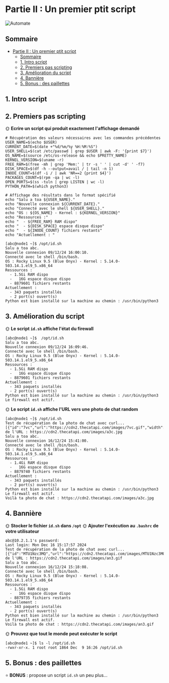 # Partie II : Un premier ptit script

![Automate](./img/automate.jpg)

## Sommaire

- [Partie II : Un premier ptit script](#partie-ii--un-premier-ptit-script)
  - [Sommaire](#sommaire)
  - [1. Intro script](#1-intro-script)
  - [2. Premiers pas scripting](#2-premiers-pas-scripting)
  - [3. Amélioration du script](#3-amélioration-du-script)
  - [4. Bannière](#4-bannière)
  - [5. Bonus : des paillettes](#5-bonus--des-paillettes)

## 1. Intro script


## 2. Premiers pas scripting

🌞 **Ecrire un script qui produit exactement l'affichage demandé**
```
# Récupération des valeurs nécessaires avec les commandes précédentes
USER_NAME=$(echo $USER)
CURRENT_DATE=$(date +"%d/%m/%y %H:%M:%S")
USER_SHELL=$(cat /etc/passwd | grep $USER | awk -F: '{print $7}')
OS_NAME=$(source /etc/os-release && echo $PRETTY_NAME)
KERNEL_VERSION=$(uname -r)
FREE_RAM=$(free -mh | grep 'Mem:' | tr -s ' ' | cut -d' ' -f7)
DISK_SPACE=$(df -h --output=avail / | tail -n 1)
INODE_COUNT=$(df -i / | awk 'NR==2 {print $4}')
PACKAGES_COUNT=$(rpm -qa | wc -l)
OPEN_PORTS=$(ss -tuln | grep LISTEN | wc -l)
PYTHON_PATH=$(which python3)

# Affichage des résultats dans le format spécifié
echo "Salu a toa ${USER_NAME}."
echo "Nouvelle connexion ${CURRENT_DATE}."
echo "Connecté avec le shell ${USER_SHELL}."
echo "OS : ${OS_NAME} - Kernel : ${KERNEL_VERSION}"
echo "Ressources :"
echo "  - ${FREE_RAM} RAM dispo"
echo "  - ${DISK_SPACE} espace disque dispo"
echo "  - ${INODE_COUNT} fichiers restants"
echo "Actuellement : "
```

```
[abc@node1 ~]$ /opt/id.sh
Salu a toa abc.
Nouvelle connexion 09/12/24 16:00:10.
Connecté avec le shell /bin/bash.
OS : Rocky Linux 9.5 (Blue Onyx) - Kernel : 5.14.0-503.14.1.el9_5.x86_64
Ressources :
  - 1.5Gi RAM dispo
  -   16G espace disque dispo
  - 8879601 fichiers restants
Actuellement :
  - 343 paquets installés
  - 2 port(s) ouvert(s)
Python est bien installé sur la machine au chemin : /usr/bin/python3
```

## 3. Amélioration du script

🌞 **Le script `id.sh` affiche l'état du firewall**
```
[abc@node1 ~]$  /opt/id.sh
Salu a toa abc.
Nouvelle connexion 09/12/24 16:09:46.
Connecté avec le shell /bin/bash.
OS : Rocky Linux 9.5 (Blue Onyx) - Kernel : 5.14.0-503.14.1.el9_5.x86_64
Ressources :
  - 1.5Gi RAM dispo
  -   16G espace disque dispo
  - 8879601 fichiers restants
Actuellement :
  - 343 paquets installés
  - 2 port(s) ouvert(s)
Python est bien installé sur la machine au chemin : /usr/bin/python3
Le firewall est actif.
```


🌞 **Le script `id.sh` affiche l'URL vers une photo de chat random**
```
[abc@node1 ~]$ /opt/id.sh
Test de récupération de la photo de chat avec curl...
[{"id":"7vc","url":"https://cdn2.thecatapi.com/images/7vc.gif","width":225,"height":174}]Extraction de l'URL : https://cdn2.thecatapi.com/images/a3c.jpg
Salu a toa abc.
Nouvelle connexion 16/12/24 15:41:00.
Connecté avec le shell /bin/bash.
OS : Rocky Linux 9.5 (Blue Onyx) - Kernel : 5.14.0-503.14.1.el9_5.x86_64
Ressources :
  - 1.4Gi RAM dispo
  -   16G espace disque dispo
  - 8879740 fichiers restants
Actuellement :
  - 343 paquets installés
  - 2 port(s) ouvert(s)
Python est bien installé sur la machine au chemin : /usr/bin/python3
Le firewall est actif.
Voilà ta photo de chat : https://cdn2.thecatapi.com/images/a3c.jpg
```


## 4. Bannière



🌞 **Stocker le fichier `id.sh` dans `/opt`**
🌞 **Ajouter l'exécution au `.bashrc` de votre utilisateur**
```
abc@10.2.1.1's password:
Last login: Mon Dec 16 15:17:57 2024
Test de récupération de la photo de chat avec curl...
[{"id":"MTU1Nzc3MQ","url":"https://cdn2.thecatapi.com/images/MTU1Nzc3MQ.jpg","width":1200,"height":1600}]Extraction de l'URL : https://cdn2.thecatapi.com/images/an3.gif
Salu a toa abc.
Nouvelle connexion 16/12/24 15:18:08.
Connecté avec le shell /bin/bash.
OS : Rocky Linux 9.5 (Blue Onyx) - Kernel : 5.14.0-503.14.1.el9_5.x86_64
Ressources :
  - 1.5Gi RAM dispo
  -   16G espace disque dispo
  - 8879735 fichiers restants
Actuellement :
  - 343 paquets installés
  - 2 port(s) ouvert(s)
Python est bien installé sur la machine au chemin : /usr/bin/python3
Le firewall est actif.
Voilà ta photo de chat : https://cdn2.thecatapi.com/images/an3.gif
```

🌞 **Prouvez que tout le monde peut exécuter le script**
```
[abc@node1 ~]$ ls -l /opt/id.sh
-rwxr-xr-x. 1 root root 1864 Dec  9 16:26 /opt/id.sh
```


## 5. Bonus : des paillettes



⭐ **BONUS** : propose un script `id.sh` un peu plus...
